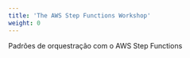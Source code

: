 ```yaml
---
title: 'The AWS Step Functions Workshop'
weight: 0
---
```


Padrões de orquestração com o AWS Step Functions
